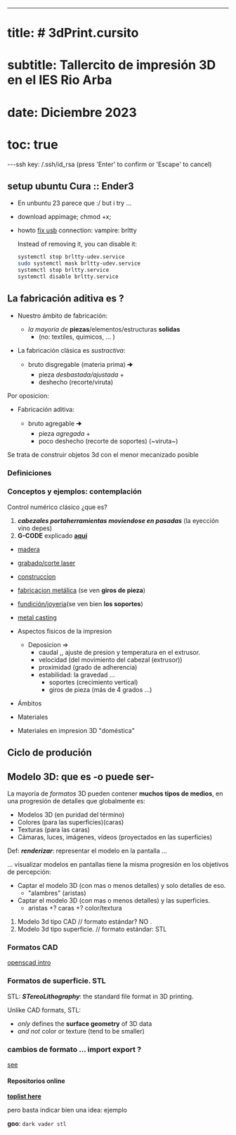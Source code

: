 ---

# title: # 3dPrint.cursito

# subtitle: Tallercito de impresión 3D en el IES Rio Arba

# date: Diciembre 2023

# toc: true

---ssh key: /.ssh/id_rsa (press 'Enter' to confirm or 'Escape' to cancel)

## setup ubuntu Cura :: Ender3

- En unbuntu 23 parece que :/ but i try ...
- download appimage; chmod +x; 
- howto [fix usb](https://askubuntu.com/questions/1066150/ubuntu-usb-to-serial-device-connection-problem) connection: vampire: brltty

  Instead of removing it, you can disable it:

  ```bash
  systemctl stop brltty-udev.service
  sudo systemctl mask brltty-udev.service
  systemctl stop brltty.service
  systemctl disable brltty.service
  ```

## La fabricación aditiva es ?

- Nuestro ámbito de fabricación:

  - *la mayoria de* **piezas**/elementos/estructuras **solidas**
    - (no: textiles, quimicos, ...  )

- La fabricación clásica es *sustractiva*:

  - bruto disgregable (materia prima) 🠊
    - pieza *desbastada/ajustada* +
    - deshecho (recorte/viruta)

Por oposicion:

- Fabricación aditiva:

  - bruto agregable 🠊
    - pieza *agregada* +
    - poco deshecho (recorte de soportes) (~viruta~)

Se trata de construir objetos 3d con el menor mecanizado posible

### Definiciones

### Conceptos y ejemplos: contemplación

Control numérico clásico ¿que es?

1. ***cabezales portaherramientas moviendose en pasadas*** (la eyección vino depes)
2. **G-CODE** explicado [**aqui**](https://www.luisllamas.es/que-es-el-g-code-y-su-importancia-en-la-impresion-3d/)

- [madera](https://www.youtube.com/watch?v=8LLUUgVRzLo)
- [grabado/corte laser](https://www.youtube.com/watch?v=3lLfXX9Xu-0)
- [construccion](https://www.youtube.com/watch?v=vL2KoMNzGTo)
- [fabricacion metálica](https://youtu.be/kMsCl02uMco?t=140) (se ven **giros de pieza**)
- [fundición/joyeria](https://www.youtube.com/watch?v=AgFU6SueFO8)(se ven bien **los soportes**)
- [metal casting](https://www.youtube.com/watch?v=w1YF47-8iro) 

- Aspectos fisicos de la impresion
  - Deposicion =>
    - caudal ,, ajuste de presion y temperatura en el extrusor.
    - velocidad (del movimiento del cabezal (extrusor))
    - proximidad (grado de adherencia)
    - estabilidad: la gravedad ...
      - soportes (crecimiento vertical)
      - giros de pieza (más de 4 grados ...)

- Ámbitos
- Materiales
- Materiales en impresion 3D "doméstica"

## Ciclo de produción

## Modelo 3D: que es -o puede ser-

La mayoría de *formatos* 3D pueden contener **muchos tipos de medios**,
en una progresión de detalles que globalmente es:

- Modelos 3D (en puridad del término)
- Colores (para las superficies)(caras)
- Texturas (para las caras)
- Cámaras, luces, imágenes, vídeos (proyectados en las superficies)

Def: ***renderizar***: representar el modelo en la pantalla ...

... visualizar modelos en pantallas tiene la misma progresión en los objetivos de percepción:

- Captar el modelo 3D (con mas o menos detalles) y solo detalles de eso.
  - "alambres" (aristas)
- Captar el modelo 3D (con mas o menos detalles) y las superficies.
  - aristas +? caras +? color/textura

1. Modelo 3d tipo CAD         // formato estándar? NO .
2. Modelo 3d tipo superficie. // formato estándar: STL

### Formatos CAD

[openscad intro](https://computationalmodelling.bitbucket.io/tools/CSG.html)

### Formatos de superficie. STL

STL: ***STereoLithography***: the standard file format in 3D printing.

Unlike CAD formats, STL:

- *only* defines the **surface geometry** of 3D data
- *and not* color or texture (tend to be smaller)

### cambios de formato ... import export ?

[see](https://en.wikibooks.org/wiki/OpenSCAD_User_Manual)

#### Repositorios online

[**toplist here**](https://www.3devo.com/blog/top-10-sites-for-free-3d-stl-files)

pero basta indicar bien una idea: ejemplo

**goo**: `dark vader stl`
